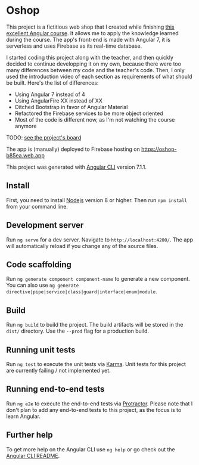 # Oshop

This project is a fictitious web shop that I created while finishing [this excellent Angular course](https://www.udemy.com/the-complete-angular-master-class). It allows me to apply the knowledge learned during the course. The app's front-end is made with Angular 7, it is serverless and uses Firebase as its real-time database.

I started coding this project along with the teacher, and then quickly decided to continue developping it on my own, because there were too many differences between my code and the teacher's code. Then, I only used the introduction video of each section as requirements of what should be built. Here's the list of differences:

- Using Angular 7 instead of 4
- Using AngularFire XX instead of XX
- Ditched Bootstrap in favor of Angular Material
- Refactored the Firebase services to be more object oriented
- Most of the code is different now, as I'm not watching the course anymore

TODO: [see the project's board](https://github.com/Noxxys/oshop/projects/1)

The app is (manually) deployed to Firebase hosting on https://oshop-b85ea.web.app

This project was generated with [Angular CLI](https://github.com/angular/angular-cli) version 7.1.1.

## Install

First, you need to install [Nodejs](https://nodejs.org) version 8 or higher.
Then run `npm install` from your command line.

## Development server

Run `ng serve` for a dev server. Navigate to `http://localhost:4200/`. The app will automatically reload if you change any of the source files.

## Code scaffolding

Run `ng generate component component-name` to generate a new component. You can also use `ng generate directive|pipe|service|class|guard|interface|enum|module`.

## Build

Run `ng build` to build the project. The build artifacts will be stored in the `dist/` directory. Use the `--prod` flag for a production build.

## Running unit tests

Run `ng test` to execute the unit tests via [Karma](https://karma-runner.github.io).
Unit tests for this project are currently failing / not implemented yet.

## Running end-to-end tests

Run `ng e2e` to execute the end-to-end tests via [Protractor](http://www.protractortest.org/).
Please note that I don't plan to add any end-to-end tests to this project, as the focus is to learn Angular.

## Further help

To get more help on the Angular CLI use `ng help` or go check out the [Angular CLI README](https://github.com/angular/angular-cli/blob/master/README.md).
